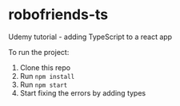 # robofriends-ts
Udemy tutorial - adding TypeScript to a react app

To run the project:

1. Clone this repo
2. Run `npm install`
3. Run `npm start`
4. Start fixing the errors by adding types
